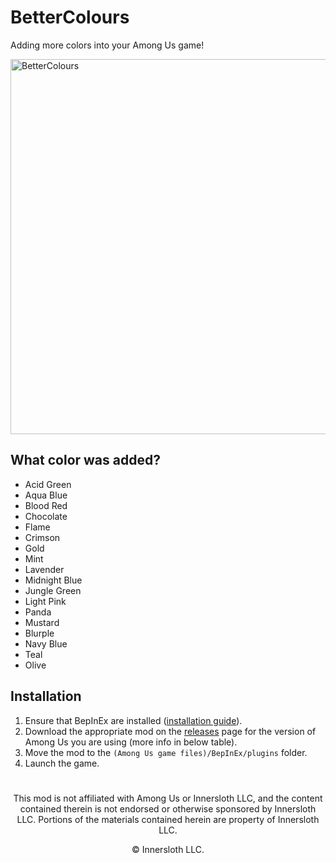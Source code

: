 # BetterColours
Adding more colors into your Among Us game!

<img src="https://cdn.discordapp.com/attachments/845322356095320114/859341714161270804/unknown.png" alt="BetterColours" width="600"/>

## What color was added?

  - Acid Green
  - Aqua Blue
  - Blood Red
  - Chocolate
  - Flame
  - Crimson
  - Gold
  - Mint
  - Lavender
  - Midnight Blue
  - Jungle Green
  - Light Pink
  - Panda
  - Mustard
  - Blurple
  - Navy Blue
  - Teal
  - Olive

## Installation

1. Ensure that BepInEx are installed ([installation guide](INSTALLATION.md)).
2. Download the appropriate mod on the [releases](https://github.com/Devs-Us/BetterColours/releases) page
   for the version of Among Us you are using (more info in below table).
3. Move the mod to the `(Among Us game files)/BepInEx/plugins` folder.
4. Launch the game.

#
<p align="center">This mod is not affiliated with Among Us or Innersloth LLC, and the content contained therein is not endorsed or otherwise sponsored by Innersloth LLC. Portions of the materials contained herein are property of Innersloth LLC.</p>
<p align="center">© Innersloth LLC.</p>

